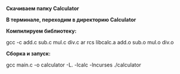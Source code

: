 **Скачиваем папку Calculator**

**В терминале, переходим в директорию Calculator**

**Компилируем библиотеку:**

gcc -c add.c sub.c mul.c div.c
ar rcs libcalc.a add.o sub.o mul.o div.o

**Сборка и запуск:**

gcc main.c -o calculator -L. -lcalc -lncurses
./calculator
